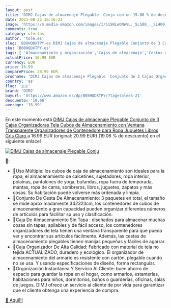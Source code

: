 ```yaml
---
layout: post
title: 'DIMJ Cajas de almacenaje Plegable  Conju con un 19.06 % de descuento'
date: 2021-08-22 10:16:23
image: 'https://m.media-amazon.com/images/I/515NLeQNeVL._SL500_._SL400_.jpg'
comments: true
category: ofertas
author: 'tole.es'
slug: 'B08HQDXTPY-es DIMJ Cajas de almacenaje Plegable Conjunto de 3 Cajas...'
sku: 'B08HQDXTPY-es'
tags: [ 'Almacenamiento y organización','Cajas de almacenaje','Cestos y cubos','Hogar y cocina','dimj','juguetes', ]
actualPrice: 16.99 EUR
currency: EUR
price: 16.99
comparePrice: 20.99 EUR
prodname: 'DIMJ Cajas de almacenaje Plegable  Conjunto de 3 Cajas Organizadoras Tela  Cubos de Almacenamiento con Ventana Transparente  Organizadores de Contenedore para Ropa Juguetes Libros  Gris Claro '
country: 'es'
flag: '🇪🇸'
brand: 'DIMJ'
buyurl: 'https://www.amazon.es/dp/B08HQDXTPY/?tag=tolees-21'
descuento: '19.06'
average: '18.99'
---
```


En este momento está [DIMJ Cajas de almacenaje Plegable  Conjunto de 3 Cajas Organizadoras Tela  Cubos de Almacenamiento con Ventana Transparente  Organizadores de Contenedore para Ropa Juguetes Libros  Gris Claro ](https://www.amazon.es/dp/B08HQDXTPY/?tag=tolees-21) a 16.99 EUR (original: 20.99 EUR) (19.06 %  de descuento) en el siguiente enlace!

[![DIMJ Cajas de almacenaje Plegable  Conju](https://m.media-amazon.com/images/I/515NLeQNeVL._SL500_._SL400_.jpg)](https://www.amazon.es/dp/B08HQDXTPY/?tag=tolees-21)

🔎:

- Uso Múltiple: los cubos de caja de almacenamiento son ideales para la ropa, el almacenamiento de calcetines, sujetadores, ropa interior, polainas, pantalones de yoga, bufandas, ropa fuera de temporada, mantas, ropa de cama, sombreros, libros, juguetes, zapatos y más cosas. Su habitación puede volverse más ordenada y limpia.
- Conjunto De Cesta De Almacenamiento: 3 paquetes en total, el tamaño se mide aproximadamente 34*23*23cm, los contenedores de cubos de almacenamiento a gran capacidad pueden organizar diferentes números de artículos para facilitar su uso y clasificación.
- Caja De Almacenamiento Sin Tapa : diseñados para almacenar muchas cosas sin tapas, apilables y de fácil acceso, los contenedores organizadores de tela tienen una ventana transparente para que pueda ver y encontrar sus artículos fácilmente. Además, las cestas de almacenamiento plegables tienen manijas pequeñas y fáciles de agarrar.
- Caja Organizador De Alta Calidad: Fabricado con material de tela no tejida ACTUALIZADO, duradero y ecológico. El organizador de almacenamiento del armario es resistente con cartón, plegable cuando no se usa. Y usando especificaciones de diseño, forma rectangular.
- Organización Instantánea Y Servicio Al Cliente: buen ahorro de espacio para guardar la ropa en el hogar, como armarios, estanterías, habitaciones para niños, dormitorios, baños o guarderías, oficinas, salas de juegos. DIMJ ofrece un servicio al cliente de por vida para garantizar que el cliente obtenga una experiencia de compra.

[🛒 Aquí!!!](https://www.amazon.es/dp/B08HQDXTPY/?tag=tolees-21)
